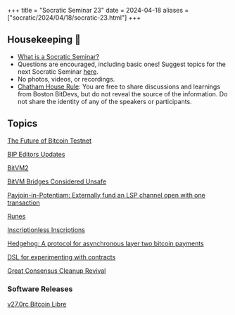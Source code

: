 +++
title = "Socratic Seminar 23"
date = 2024-04-18
aliases = ["socratic/2024/04/18/socratic-23.html"]
+++

## Housekeeping 🧹

- [What is a Socratic Seminar?](https://bitdevs.org/about#socratic-seminars)
- Questions are encouraged, including basic ones! Suggest topics for the next Socratic Seminar [here](https://github.com/0xBEEFCAF3/bostonbitdevs/issues/new).
- No photos, videos, or recordings.
- [Chatham House Rule](https://www.chathamhouse.org/about-us/chatham-house-rule): You are free to share discussions and learnings from Boston BitDevs, but do not reveal the source of the information. Do not share the identity of any of the speakers or participants.

## Topics
[The Future of Bitcoin Testnet](https://groups.google.com/g/bitcoindev/c/9bL00vRj7OU)

[BIP Editors Updates](https://groups.google.com/g/bitcoindev/c/cuMZ77KEQAA)

[BitVM2](https://bitvm.org/bitvm2)

[BitVM Bridges Considered Unsafe](https://medium.com/@twhittle/bitvm-bridges-considered-unsafe-9e1ce75c8176)

[Payjoin-in-Potentiam: Externally fund an LSP channel open with one transaction](https://delvingbitcoin.org/t/payjoin-in-potentiam-externally-fund-an-lsp-channel-open-with-one-transaction/749/5)

[Runes](https://docs.ordinals.com/runes.html)

[Inscriptionless Inscriptions](https://delvingbitcoin.org/t/inscriptionless-inscriptions/785)

[Hedgehog: A protocol for asynchronous layer two bitcoin payments](https://stacker.news/items/481321)

[DSL for experimenting with contracts](https://delvingbitcoin.org/t/dsl-for-experimenting-with-contracts/748/1)

[Great Consensus Cleanup Revival](https://delvingbitcoin.org/t/great-consensus-cleanup-revival/710)


### Software Releases
[v27.0rc Bitcoin Libre](https://github.com/petertodd/bitcoin/tree/libre-relay-v27.0rc1)
